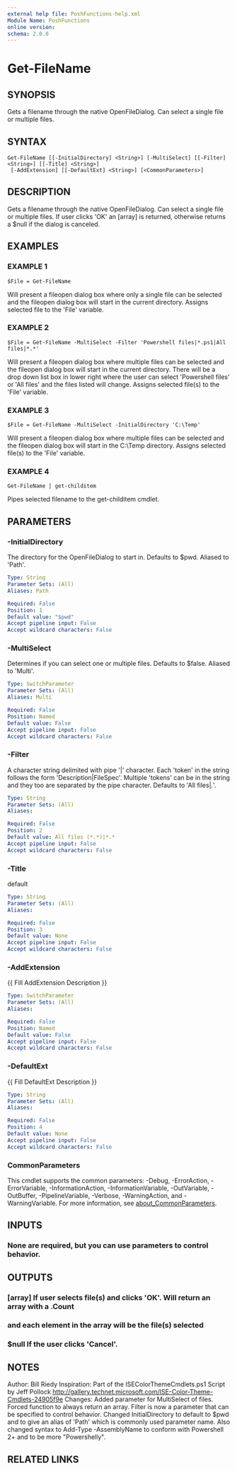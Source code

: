 ```yaml
---
external help file: PoshFunctions-help.xml
Module Name: PoshFunctions
online version:
schema: 2.0.0
---
```


# Get-FileName

## SYNOPSIS
Gets a filename through the native OpenFileDialog.
Can select a single file or multiple files.

## SYNTAX

```
Get-FileName [[-InitialDirectory] <String>] [-MultiSelect] [[-Filter] <String>] [[-Title] <String>]
 [-AddExtension] [[-DefaultExt] <String>] [<CommonParameters>]
```

## DESCRIPTION
Gets a filename through the native OpenFileDialog.
Can select a single file
or multiple files.
If user clicks 'OK' an \[array\] is returned, otherwise returns
a $null if the dialog is canceled.

## EXAMPLES

### EXAMPLE 1
```
$File = Get-FileName
```

Will present a fileopen dialog box where only a single file can be selected and the fileopen
dialog box will start in the current directory.
Assigns selected file to the 'File' variable.

### EXAMPLE 2
```
$File = Get-FileName -MultiSelect -Filter 'Powershell files|*.ps1|All files|*.*'
```

Will present a fileopen dialog box where multiple files can be selected and the fileopen
dialog box will start in the current directory.
There will be a drop down list box in lower right
where the user can select 'Powershell files' or 'All files' and the files listed will change.
Assigns selected file(s) to the 'File' variable.

### EXAMPLE 3
```
$File = Get-FileName -MultiSelect -InitialDirectory 'C:\Temp'
```

Will present a fileopen dialog box where multiple files can be selected and the fileopen
dialog box will start in the C:\Temp directory.
Assigns selected file(s) to the 'File' variable.

### EXAMPLE 4
```
Get-FileName | get-childitem
```

Pipes selected filename to the get-childitem cmdlet.

## PARAMETERS

### -InitialDirectory
The directory for the OpenFileDialog to start in.
Defaults to $pwd.
Aliased to 'Path'.

```yaml
Type: String
Parameter Sets: (All)
Aliases: Path

Required: False
Position: 1
Default value: "$pwd"
Accept pipeline input: False
Accept wildcard characters: False
```

### -MultiSelect
Determines if you can select one or multiple files.
Defaults to $false.
Aliased to 'Multi'.

```yaml
Type: SwitchParameter
Parameter Sets: (All)
Aliases: Multi

Required: False
Position: Named
Default value: False
Accept pipeline input: False
Accept wildcard characters: False
```

### -Filter
A character string delimited with pipe '|' character.
Each 'token' in the string follows the form
'Description|FileSpec'.
Multiple 'tokens' can be in the string and they too are separated
by the pipe character.
Defaults to 'All files|*.*'.

```yaml
Type: String
Parameter Sets: (All)
Aliases:

Required: False
Position: 2
Default value: All files (*.*)|*.*
Accept pipeline input: False
Accept wildcard characters: False
```

### -Title
default

```yaml
Type: String
Parameter Sets: (All)
Aliases:

Required: False
Position: 3
Default value: None
Accept pipeline input: False
Accept wildcard characters: False
```

### -AddExtension
{{ Fill AddExtension Description }}

```yaml
Type: SwitchParameter
Parameter Sets: (All)
Aliases:

Required: False
Position: Named
Default value: False
Accept pipeline input: False
Accept wildcard characters: False
```

### -DefaultExt
{{ Fill DefaultExt Description }}

```yaml
Type: String
Parameter Sets: (All)
Aliases:

Required: False
Position: 4
Default value: None
Accept pipeline input: False
Accept wildcard characters: False
```

### CommonParameters
This cmdlet supports the common parameters: -Debug, -ErrorAction, -ErrorVariable, -InformationAction, -InformationVariable, -OutVariable, -OutBuffer, -PipelineVariable, -Verbose, -WarningAction, and -WarningVariable. For more information, see [about_CommonParameters](http://go.microsoft.com/fwlink/?LinkID=113216).

## INPUTS

### None are required, but you can use parameters to control behavior.
## OUTPUTS

### [array]     If user selects file(s) and clicks 'OK'. Will return an array with a .Count
###             and each element in the array will be the file(s) selected
### $null       If the user clicks 'Cancel'.
## NOTES
Author:      Bill Riedy
Inspiration: Part of the ISEColorThemeCmdlets.ps1 Script by Jeff Pollock
            http://gallery.technet.microsoft.com/ISE-Color-Theme-Cmdlets-24905f9e
Changes:     Added parameter for MultiSelect of files.
Forced function to always return an array.
Filter is
            now a parameter that can be specified to control behavior.
Changed InitialDirectory to default
            to $pwd and to give an alias of 'Path' which is commonly used parameter name.
            Also changed syntax to Add-Type -AssemblyName to conform with
            Powershell 2+ and to be more "Powershelly".

## RELATED LINKS
